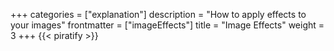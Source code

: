 +++
categories = ["explanation"]
description = "How to apply effects to your images"
frontmatter = ["imageEffects"]
title = "Image Effects"
weight = 3
+++
{{< piratify >}}
